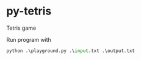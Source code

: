 # py-tetris
Tetris game 


Run program with

```python
python .\playground.py .\input.txt .\output.txt
```
